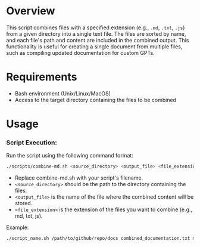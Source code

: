 # Overview

This script combines files with a specified extension (e.g., `.md`, `.txt`, `.js`) from a given directory into a single text file. The files are sorted by name, and each file's path and content are included in the combined output. This functionality is useful for creating a single document from multiple files, such as compiling updated documentation for custom GPTs.

# Requirements

- Bash environment (Unix/Linux/MacOS)
- Access to the target directory containing the files to be combined

# Usage

### Script Execution:

Run the script using the following command format:

```bash
./scripts/combine-md.sh <source_directory> <output_file> <file_extension>
```

- Replace combine-md.sh with your script's filename.
- `<source_directory>` should be the path to the directory containing the files.
- `<output_file>` is the name of the file where the combined content will be stored.
- `<file_extension>` is the extension of the files you want to combine (e.g., md, txt, js).

Example:

```bash
./script_name.sh /path/to/github/repo/docs combined_documentation.txt md
```
